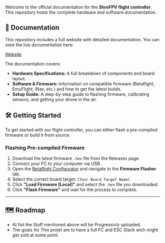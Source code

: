 Welcome to the official documentation for the **ShroFPV flight controller**. This repository hosts the complete hardware and software documentation.

## 📖 Documentation

This repository includes a full website with detailed documentation. You can view the live documentation here:

[Website](https://shirofpv.github.io/No-Files-yet-ShiroFPV-Flight-Controller)

The documentation covers:
* **Hardware Specifications:** A full breakdown of components and board layout.
* **Software & Firmware:** Information on compatible firmware (Betaflight, EmuFlight, iNav, etc.) and how to get the latest builds.
* **Setup Guide:** A step-by-step guide to flashing firmware, calibrating sensors, and getting your drone in the air.

## 🛠️ Getting Started

To get started with our flight controller, you can either flash a pre-compiled firmware or build it from source.

### Flashing Pre-compiled Firmware

1.  Download the latest firmware `.hex` file from the Releases page.
2.  Connect your FC to your computer via USB.
3.  Open the [Betaflight Configurator](https://github.com/betaflight/betaflight-configurator/releases) and navigate to the **Firmware Flasher** tab.
4.  Select the correct board target: `[Your Board Target Name]`
5.  Click **"Load Firmware [Local]"** and select the `.hex` file you downloaded.
6.  Click **"Flash Firmware"** and wait for the process to complete.

---

## 🗺️ Roadmap

* At fist the Stuff mentioned above will be Progressivly uploaded.
* The goals for This projet are to have a full FC and ESC Stack wich might get sold at some point.

